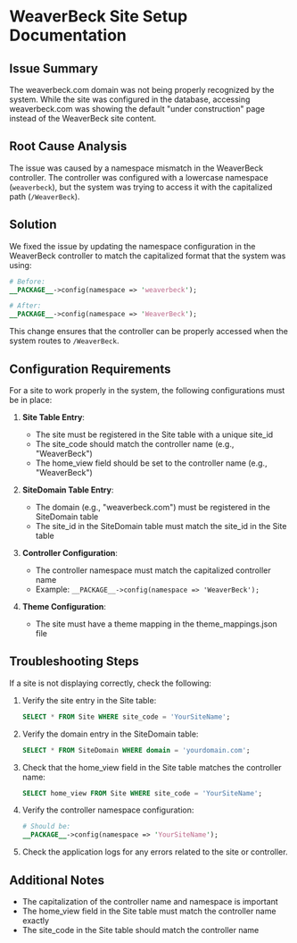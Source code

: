 # WeaverBeck Site Setup Documentation

## Issue Summary
The weaverbeck.com domain was not being properly recognized by the system. While the site was configured in the database, accessing weaverbeck.com was showing the default "under construction" page instead of the WeaverBeck site content.

## Root Cause Analysis
The issue was caused by a namespace mismatch in the WeaverBeck controller. The controller was configured with a lowercase namespace (`weaverbeck`), but the system was trying to access it with the capitalized path (`/WeaverBeck`).

## Solution
We fixed the issue by updating the namespace configuration in the WeaverBeck controller to match the capitalized format that the system was using:

```perl
# Before:
__PACKAGE__->config(namespace => 'weaverbeck');

# After:
__PACKAGE__->config(namespace => 'WeaverBeck');
```

This change ensures that the controller can be properly accessed when the system routes to `/WeaverBeck`.

## Configuration Requirements
For a site to work properly in the system, the following configurations must be in place:

1. **Site Table Entry**:
   - The site must be registered in the Site table with a unique site_id
   - The site_code should match the controller name (e.g., "WeaverBeck")
   - The home_view field should be set to the controller name (e.g., "WeaverBeck")

2. **SiteDomain Table Entry**:
   - The domain (e.g., "weaverbeck.com") must be registered in the SiteDomain table
   - The site_id in the SiteDomain table must match the site_id in the Site table

3. **Controller Configuration**:
   - The controller namespace must match the capitalized controller name
   - Example: `__PACKAGE__->config(namespace => 'WeaverBeck');`

4. **Theme Configuration**:
   - The site must have a theme mapping in the theme_mappings.json file

## Troubleshooting Steps
If a site is not displaying correctly, check the following:

1. Verify the site entry in the Site table:
   ```sql
   SELECT * FROM Site WHERE site_code = 'YourSiteName';
   ```

2. Verify the domain entry in the SiteDomain table:
   ```sql
   SELECT * FROM SiteDomain WHERE domain = 'yourdomain.com';
   ```

3. Check that the home_view field in the Site table matches the controller name:
   ```sql
   SELECT home_view FROM Site WHERE site_code = 'YourSiteName';
   ```

4. Verify the controller namespace configuration:
   ```perl
   # Should be:
   __PACKAGE__->config(namespace => 'YourSiteName');
   ```

5. Check the application logs for any errors related to the site or controller.

## Additional Notes
- The capitalization of the controller name and namespace is important
- The home_view field in the Site table must match the controller name exactly
- The site_code in the Site table should match the controller name